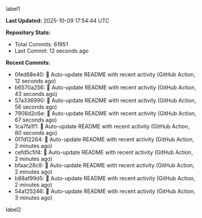 
label1 
<!-- ACTIVITY_START -->
**Last Updated:** 2025-10-09 17:54:44 UTC

**Repository Stats:**
- Total Commits: 61951
- Last Commit: 12 seconds ago

**Recent Commits:**
- 0fed68e40: 🤖 Auto-update README with recent activity (GitHub Action, 12 seconds ago)
- b6570a256: 🤖 Auto-update README with recent activity (GitHub Action, 43 seconds ago)
- 57a336990: 🤖 Auto-update README with recent activity (GitHub Action, 56 seconds ago)
- 7908d2c6e: 🤖 Auto-update README with recent activity (GitHub Action, 67 seconds ago)
- 1ca7fa1f1: 🤖 Auto-update README with recent activity (GitHub Action, 80 seconds ago)
- 0f7d12264: 🤖 Auto-update README with recent activity (GitHub Action, 2 minutes ago)
- cefd5c5f4: 🤖 Auto-update README with recent activity (GitHub Action, 2 minutes ago)
- bfaac28c8: 🤖 Auto-update README with recent activity (GitHub Action, 2 minutes ago)
- b88af99d5: 🤖 Auto-update README with recent activity (GitHub Action, 2 minutes ago)
- 54a125246: 🤖 Auto-update README with recent activity (GitHub Action, 3 minutes ago)
<!-- ACTIVITY_END -->

label2
